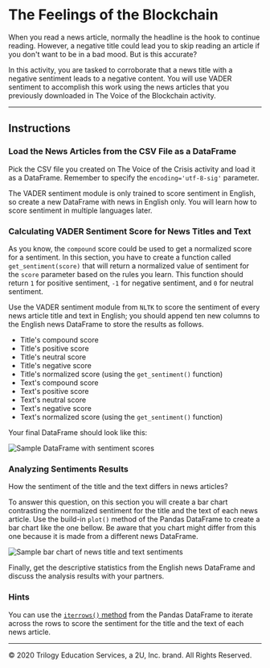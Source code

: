 # The Feelings of the Blockchain

When you read a news article, normally the headline is the hook to continue reading. However, a negative title could lead you to skip reading an article if you don't want to be in a bad mood. But is this accurate?

In this activity, you are tasked to corroborate that a news title with a negative sentiment leads to a negative content. You will use VADER sentiment to accomplish this work using the news articles that you previously downloaded in The Voice of the Blockchain activity.

---

## Instructions

### Load the News Articles from the CSV File as a DataFrame

Pick the CSV file you created on The Voice of the Crisis activity and load it as a DataFrame. Remember to specify the `encoding='utf-8-sig'` parameter.

The VADER sentiment module is only trained to score sentiment in English, so create a new DataFrame with news in English only. You will learn how to score sentiment in multiple languages later.

### Calculating VADER Sentiment Score for News Titles and Text

As you know, the `compound` score could be used to get a normalized score for a sentiment. In this section, you have to create a function called `get_sentiment(score)` that will return a normalized value of sentiment for the `score` parameter based on the rules you learn. This function should return `1` for positive sentiment, `-1` for negative sentiment, and `0` for neutral sentiment.

Use the VADER sentiment module from `NLTK` to score the sentiment of every news article title and text in English; you should append ten new columns to the English news DataFrame to store the results as follows.

* Title's compound score
* Title's positive score
* Title's neutral score
* Title's negative score
* Title's normalized score (using the `get_sentiment()` function)
* Text's compound score
* Text's positive score
* Text's neutral score
* Text's negative score
* Text's normalized score (using the `get_sentiment()` function)

Your final DataFrame should look like this:

![Sample DataFrame with sentiment scores](Images/virus_feelings_df.png)

### Analyzing Sentiments Results

How the sentiment of the title and the text differs in news articles?

To answer this question, on this section you will create a bar chart contrasting the normalized sentiment for the title and the text of each news article. Use the build-in `plot()` method of the Pandas DataFrame to create a bar chart like the one bellow. Be aware that you chart might differ from this one because it is made from a different news DataFrame.

![Sample bar chart of news title and text sentiments](Images/virus_feelings_bar_chart.png)

Finally, get the descriptive statistics from the English news DataFrame and discuss the analysis results with your partners.

### Hints

You can use the [`iterrows()` method](https://stackoverflow.com/a/16476974/4325668) from the Pandas DataFrame to iterate across the rows to score the sentiment for the title and the text of each news article.

---

© 2020 Trilogy Education Services, a 2U, Inc. brand. All Rights Reserved.

